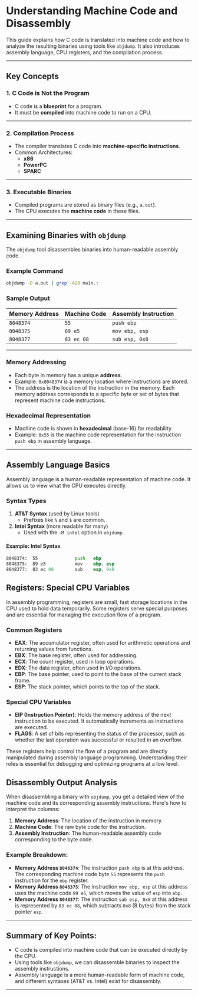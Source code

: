 # Understanding Machine Code and Disassembly

This guide explains how C code is translated into machine code and how to analyze the resulting binaries using tools like `objdump`. It also introduces assembly language, CPU registers, and the compilation process.

---

## Key Concepts

### 1. **C Code is Not the Program**
- C code is a **blueprint** for a program.
- It must be **compiled** into machine code to run on a CPU.

---

### 2. **Compilation Process**
- The compiler translates C code into **machine-specific instructions**.
- Common Architectures:
  - **x86**
  - **PowerPC**
  - **SPARC**

---

### 3. **Executable Binaries**
- Compiled programs are stored as binary files (e.g., `a.out`).
- The CPU executes the **machine code** in these files.

---

## Examining Binaries with `objdump`

The `objdump` tool disassembles binaries into human-readable assembly code.

### Example Command
```bash
objdump -D a.out | grep -A20 main.:
```
### Sample Output
| Memory Address | Machine Code | Assembly Instruction      |
|----------------|--------------|---------------------------|
| `8048374`      | `55`         | `push ebp`               |
| `8048375`      | `89 e5`      | `mov ebp, esp`           |
| `8048377`      | `83 ec 08`   | `sub esp, 0x8`           |

---

### Memory Addressing
- Each byte in memory has a unique **address**.
- Example: `0x8048374` is a memory location where instructions are stored.
- The address is the location of the instruction in the memory. Each memory address corresponds to a specific byte or set of bytes that represent machine code instructions.

### Hexadecimal Representation
- Machine code is shown in **hexadecimal** (base-16) for readability.
- Example: `0x55` is the machine code representation for the instruction `push ebp` in assembly language.

---

## Assembly Language Basics

Assembly language is a human-readable representation of machine code. It allows us to view what the CPU executes directly.

### Syntax Types
1. **AT&T Syntax** (used by Linux tools)
   - Prefixes like `%` and `$` are common.
2. **Intel Syntax** (more readable for many)
   - Used with the `-M intel` option in `objdump`.

#### Example: Intel Syntax
```asm
8048374:  55              push   ebp
8048375:  89 e5           mov    ebp, esp
8048377:  83 ec 08        sub    esp, 0x8
```
## Registers: Special CPU Variables

In assembly programming, registers are small, fast storage locations in the CPU used to hold data temporarily. Some registers serve special purposes and are essential for managing the execution flow of a program.

### Common Registers

- **EAX**: The accumulator register, often used for arithmetic operations and returning values from functions.
- **EBX**: The base register, often used for addressing.
- **ECX**: The count register, used in loop operations.
- **EDX**: The data register, often used in I/O operations.
- **EBP**: The base pointer, used to point to the base of the current stack frame.
- **ESP**: The stack pointer, which points to the top of the stack.

### Special CPU Variables

- **EIP (Instruction Pointer)**: Holds the memory address of the next instruction to be executed. It automatically increments as instructions are executed.
- **FLAGS**: A set of bits representing the status of the processor, such as whether the last operation was successful or resulted in an overflow.

These registers help control the flow of a program and are directly manipulated during assembly language programming. Understanding their roles is essential for debugging and optimizing programs at a low level.


## Disassembly Output Analysis

When disassembling a binary with `objdump`, you get a detailed view of the machine code and its corresponding assembly instructions. Here's how to interpret the columns:

1. **Memory Address**: The location of the instruction in memory.
2. **Machine Code**: The raw byte code for the instruction.
3. **Assembly Instruction**: The human-readable assembly code corresponding to the byte code.

### Example Breakdown:
- **Memory Address `8048374`**: The instruction `push ebp` is at this address. The corresponding machine code byte `55` represents the `push` instruction for the `ebp` register.
- **Memory Address `8048375`**: The instruction `mov ebp, esp` at this address uses the machine code `89 e5`, which moves the value of `esp` into `ebp`.
- **Memory Address `8048377`**: The instruction `sub esp, 0x8` at this address is represented by `83 ec 08`, which subtracts `0x8` (8 bytes) from the stack pointer `esp`.

---

## Summary of Key Points:
- C code is compiled into machine code that can be executed directly by the CPU.
- Using tools like `objdump`, we can disassemble binaries to inspect the assembly instructions.
- Assembly language is a more human-readable form of machine code, and different syntaxes (AT&T vs. Intel) exist for disassembly.

---